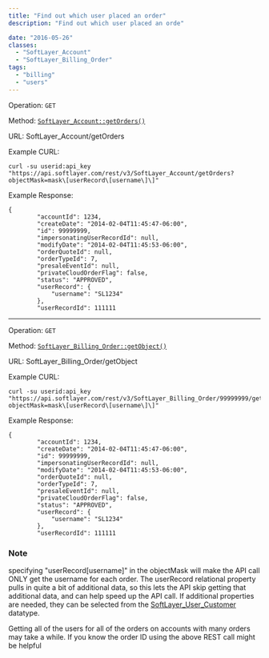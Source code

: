 ```yaml
---
title: "Find out which user placed an order"
description: "Find out which user placed an orde"

date: "2016-05-26"
classes:
  - "SoftLayer_Account"
  - "SoftLayer_Billing_Order"
tags:
  - "billing"
  - "users"
---
```


Operation: `GET`

Method: [`SoftLayer_Account::getOrders()`](http://sldn.softlayer.com/reference/services/SoftLayer_Account/getOrders)

URL: SoftLayer_Account/getOrders

Example CURL:
```
curl -su userid:api_key "https://api.softlayer.com/rest/v3/SoftLayer_Account/getOrders?objectMask=mask\[userRecord\[username\]\]"
```

Example Response:
```
{
        "accountId": 1234,
        "createDate": "2014-02-04T11:45:47-06:00",
        "id": 99999999,
        "impersonatingUserRecordId": null,
        "modifyDate": "2014-02-04T11:45:53-06:00",
        "orderQuoteId": null,
        "orderTypeId": 7,
        "presaleEventId": null,
        "privateCloudOrderFlag": false,
        "status": "APPROVED",
        "userRecord": {
            "username": "SL1234"
        },
        "userRecordId": 111111
```


-------

Operation: `GET`

Method: [`SoftLayer_Billing_Order::getObject()`](http://sldn.softlayer.com/reference/services/SoftLayer_Billing_Order/getObject)

URL: SoftLayer_Billing_Order/getObject

Example CURL:
```
curl -su userid:api_key "https://api.softlayer.com/rest/v3/SoftLayer_Billing_Order/99999999/getObject?objectMask=mask\[userRecord\[username\]\]"
```

Example Response:
```
{
        "accountId": 1234,
        "createDate": "2014-02-04T11:45:47-06:00",
        "id": 99999999,
        "impersonatingUserRecordId": null,
        "modifyDate": "2014-02-04T11:45:53-06:00",
        "orderQuoteId": null,
        "orderTypeId": 7,
        "presaleEventId": null,
        "privateCloudOrderFlag": false,
        "status": "APPROVED",
        "userRecord": {
            "username": "SL1234"
        },
        "userRecordId": 111111
```


### Note
specifying "userRecord[username]" in the objectMask will make the API call ONLY get the username for each order. The userRecord relational property pulls in quite a bit of additional data, so this lets the API skip getting that additional data, and can help speed up the API call. If additional properties are needed, they can be selected from the [SoftLayer_User_Customer](http://sldn.softlayer.com/reference/datatypes/SoftLayer_User_Customer) datatype.


Getting all of the users for all of the orders on accounts with many orders may take a while. If you know the order ID using the above REST call might be helpful